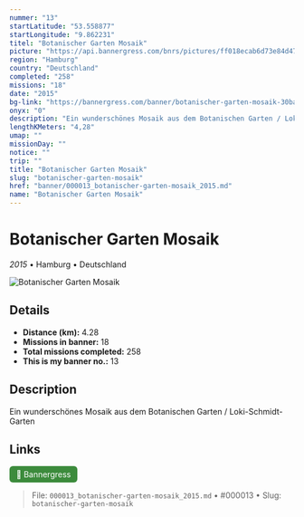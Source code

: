 ```yaml
---
nummer: "13"
startLatitude: "53.558877"
startLongitude: "9.862231"
titel: "Botanischer Garten Mosaik"
picture: "https://api.bannergress.com/bnrs/pictures/ff018ecab6d73e84d47e43550a4069eb"
region: "Hamburg"
country: "Deutschland"
completed: "258"
missions: "18"
date: "2015"
bg-link: "https://bannergress.com/banner/botanischer-garten-mosaik-30ba"
onyx: "0"
description: "Ein wunderschönes Mosaik aus dem Botanischen Garten / Loki-Schmidt-Garten"
lengthKMeters: "4,28"
umap: ""
missionDay: ""
notice: ""
trip: ""
title: "Botanischer Garten Mosaik"
slug: "botanischer-garten-mosaik"
href: "banner/000013_botanischer-garten-mosaik_2015.md"
name: "Botanischer Garten Mosaik"
---
```

# Botanischer Garten Mosaik

*2015* • Hamburg • Deutschland

![Botanischer Garten Mosaik](https://api.bannergress.com/bnrs/pictures/ff018ecab6d73e84d47e43550a4069eb)



## Details
- **Distance (km):** 4.28
- **Missions in banner:** 18
- **Total missions completed:** 258
- **This is my banner no.:** 13



## Description
Ein wunderschönes Mosaik aus dem Botanischen Garten / Loki-Schmidt-Garten



## Links
<a href="https://bannergress.com/banner/botanischer-garten-mosaik-30ba" target="_blank" style="display:inline-block;margin-right:8px;padding:6px 12px;background:#3c8b3c;color:#fff;text-decoration:none;border-radius:6px;">🔗 Bannergress</a>



> File: `000013_botanischer-garten-mosaik_2015.md`
> • #000013
> • Slug: `botanischer-garten-mosaik`
